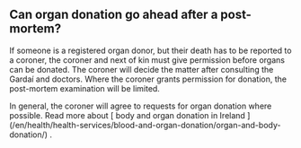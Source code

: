 ##  Can organ donation go ahead after a post-mortem?

If someone is a registered organ donor, but their death has to be reported to
a coroner, the coroner and next of kin must give permission before organs can
be donated. The coroner will decide the matter after consulting the Gardaí and
doctors. Where the coroner grants permission for donation, the post-mortem
examination will be limited.

In general, the coroner will agree to requests for organ donation where
possible. Read more about [ body and organ donation in Ireland
](/en/health/health-services/blood-and-organ-donation/organ-and-body-
donation/) .
